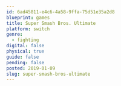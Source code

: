 ```yaml
---
id: 6ad45811-e4c6-4a58-9ffa-75d51e35a2d8
blueprint: games
title: Super Smash Bros. Ultimate
platform: switch
genre:
  - fighting
digital: false
physical: true
guide: false
pending: false
posted: 2019-01-09
slug: super-smash-bros-ultimate
---
```

